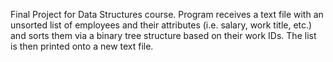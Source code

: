 Final Project for Data Structures course. Program receives a text file with an unsorted list of employees and their attributes (i.e. salary, work title, etc.) and sorts them via a binary tree structure based on their work IDs. The list is then printed onto a new text file.
